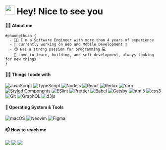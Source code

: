 <h1><img src="https://emojis.slackmojis.com/emojis/images/1531849430/4246/blob-sunglasses.gif?1531849430" width="30"/> Hey! Nice to see you</h1>

#### 🙋‍♂️ About me

```
#phuongthuan {
  - 👨‍💻 I'm a Software Engineer with more than 4 years of experience
  - 🔭 Currently working on Web and Mobile Development 📱
  - 😊 Has a strong passion for programming 💻
  - 🌱 Love to learn, building, and self-development, always looking for new things
}
```


#### 🧑‍💻 Things I code with

<p>
  <img alt="JavaScript" src="https://img.shields.io/badge/-JavaScript-%23F7DF1C?style=flat-square&logo=javascript&logoColor=000000&labelColor=%23F7DF1C&color=%23FFCE5A" />
  <img alt="TypeScript" src="https://img.shields.io/badge/-TypeScript-007ACC?style=flat-square&logo=typescript&logoColor=white" />
  <img alt="Nodejs" src="https://img.shields.io/badge/-Nodejs-43853d?style=flat-square&logo=Node.js&logoColor=white" />
  <img alt="React" src="https://img.shields.io/badge/-React-45b8d8?style=flat-square&logo=react&logoColor=white" />
  <img alt="Redux" src="https://img.shields.io/badge/-Redux-764ABC?style=flat-square&logo=redux&logoColor=white" />
  
  <img alt="Yarn" src="https://img.shields.io/badge/-Yarn-2C8EBB?style=flat-square&logo=yarn&logoColor=white" />
  <img alt="Styled Components" src="https://img.shields.io/badge/-Styled_Components-db7092?style=flat-square&logo=styled-components&logoColor=white" />
  <img alt="ESlint" src="https://img.shields.io/badge/-ESlint-4B32C3?style=flat-square&logo=eslint&logoColor=white" />
  <img alt="Prettier" src="https://img.shields.io/badge/-Prettier-F7B93E?style=flat-square&logo=prettier&logoColor=white" />
  <img alt="Babel" src="https://img.shields.io/badge/Babel-F9DC3E?style=flat-square&logo=babel&logoColor=white" />
  <img alt="Gatsby" src="https://img.shields.io/badge/-Gatsby-663399?style=flat-square&logo=gatsby&logoColor=white" />
<!--   <img alt="Webpack" src="https://img.shields.io/badge/-Webpack-8DD6F9?style=flat-square&logo=webpack&logoColor=white" /> -->
<!--   <img alt="Flutter" src="https://img.shields.io/badge/Flutter-blue?style=flat-square&logo=flutter&labelColor=blue" /> -->
  <img alt="html5" src="https://img.shields.io/badge/-HTML5-E34F26?style=flat-square&logo=html5&logoColor=white" />
  <img alt="css3" src="https://img.shields.io/badge/-CSS3-%231572B6?style=flat-square&logo=css3" />
<!--   <img alt="Sass" src="https://img.shields.io/badge/-Sass-CC6699?style=flat-square&logo=sass&logoColor=white" /> -->
  
<!--   <img alt="NestJs" src="https://img.shields.io/badge/-NestJs-ea2845?style=flat-square&logo=nestjs&logoColor=white" /> -->
  <img alt="Git" src="https://img.shields.io/badge/-Git-F05032?style=flat-square&logo=git&logoColor=white" />
<!--   <img alt="Docker" src="https://img.shields.io/badge/-Docker-46a2f1?style=flat-square&logo=docker&logoColor=white" /> -->
  <img alt="GraphQL" src="https://img.shields.io/badge/-GraphQL-E10098?style=flat-square&logo=graphql&logoColor=white" />
<!--   <img alt="Apollo" src="https://img.shields.io/badge/-Apollo%20GraphQL-311C87?style=flat-square&logo=apollo-graphql&logoColor=white" /> -->
<!--   <img alt="Heroku" src="https://img.shields.io/badge/-Heroku-430098?style=flat-square&logo=heroku&logoColor=white" /> -->
<!--   <img alt="Netlify" src="https://img.shields.io/badge/Netlify-00C7B7?style=flat-square&logo=netlify&labelColor=00C7B7&logoColor=white" /> -->
  <img alt="d3js" src="https://img.shields.io/badge/-D3.js-F9A03C?style=flat-square&logo=d3.js&logoColor=white" />
<!--   <img alt="MongoDB" src="https://img.shields.io/badge/-MongoDB-13aa52?style=flat-square&logo=mongodb&logoColor=white" /> -->
</p>


#### 🔨 Operating System & Tools

![macOS](http://img.shields.io/badge/macOS-292e33?style=flat-square&logo=apple&logoColor=ffffff)
![Neovim](http://img.shields.io/badge/Neovim-40a62f?style=flat-square&logo=neovim&logoColor=white)
![Figma](http://img.shields.io/badge/-Figma-F24E1E?style=flat-square&logo=figma&logoColor=ffffff)
<!-- ![IntelliJ IDEA](http://img.shields.io/badge/-IntelliJ%20IDEA-000000?style=flat-square&logo=intellij-idea&logoColor=ffffff) -->
<!-- ![VS Code](http://img.shields.io/badge/-VS%20Code-007ACC?style=flat-square&logo=visual-studio-code&logoColor=ffffff) -->

#### 📫 How to reach me
<p>
  <a href="https://www.linkedin.com/in/thuannp/"><img src="https://img.shields.io/badge/Linkedin-blue?style=flat-square&logo=linkedin&logoColor=white"></a> 
  <a href="https://stackoverflow.com/users/6570855/phuong-thuan"><img src="https://img.shields.io/badge/Stackoverflow-FE7A16?style=flat-square&logo=stackoverflow&logoColor=white"></a>
  <a href="https://dev.to/thng"><img src="https://img.shields.io/badge/Dev.to-0A0A0A?style=flat-square&logo=dev.to&logoColor=white"></a>
</p>
  
<!--
**phuongthuan/phuongthuan** is a ✨ _special_ ✨ repository because its `README.md` (this file) appears on your GitHub profile.

![phuongthuan's github stats](https://github-readme-stats.vercel.app/api?username=phuongthuan&show_icons=true&theme=gotham)

![ESlint](https://img.shields.io/badge/-ESlint-4B32C3?style=flat-square&logo=eslint&logoColor=white)
![Prettier](https://img.shields.io/badge/-Prettier-F7B93E?style=flat-square&logo=prettier&logoColor=white)
![Babel](https://img.shields.io/badge/Babel-F9DC3E?style=flat-square&logo=babel&logoColor=white)

Here are some ideas to get you started:

- 🔭 I’m currently working on ...
- 🌱 I’m currently learning ...
- 👯 I’m looking to collaborate on ...
- 🤔 I’m looking for help with ...
- 💬 Ask me about ...
- 📫 How to reach me: ...
- 😄 Pronouns: ...
- ⚡ Fun fact: ...
-->



